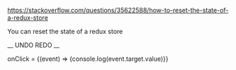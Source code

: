 https://stackoverflow.com/questions/35622588/how-to-reset-the-state-of-a-redux-store

You can reset the state of a redux store

__
UNDO REDO
__

onClick = {(event) => {console.log(event.target.value)}}

